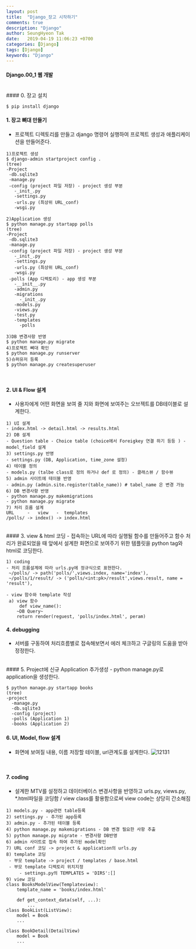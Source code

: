 ```yaml
---
layout: post
title:  "Django_장고 시작하기"
comments: true
description: "Django"
author: SeungHyeon Tak
date:   2019-04-19 11:06:23 +0700
categories: [Django]
tags: [Django]
keywords: "Django"
---
```

#### Django.00_1 웹 개발
<br>
#### 0. 장고 설치

```
$ pip install django
```

#### 1. 장고 뼈대 만들기
 - 프로젝트 디렉토리를 만들고 django 명령어 실행하여 프로젝트 생성과 애플리케이션을 만들어준다.

```
1)프로젝트 생성
$ django-admin startproject config .
(tree)
-Project
 -db.sqlite3
 -manage.py
 -config (project 파일 저장) - project 생성 부분
   -_init_.py
   -settings.py
   -urls.py (최상위 URL_conf)
   -wsgi.py

2)Application 생성
$ python manage.py startapp polls
(tree)
-Project
 -db.sqlite3
 -manage.py
 -config (project 파일 저장) - project 생성 부분
   -_init_.py
   -settings.py
   -urls.py (최상위 URL_conf)
   -wsgi.py
 -polls (App 디렉토리) - app 생성 부분
   -__init__.py
   -admin.py
   -migrations
     -_init_.py
   -models.py
   -views.py
   -test.py
   -templates
     -polls

3)DB 변경사항 반영
$ python manage.py migrate
4)프로젝트 뼈대 확인
$ python manage.py runserver
5)슈퍼유저 등록
$ python manage.py createsuperuser
```
<br>

#### 2. UI & Flow 설계
- 사용자에게 어떤 화면을 보여 줄 지와 화면에 보여주는 오브젝트를 DB테이블로 설계한다.

```
1) UI 설계
- index.html -> detail.html -> results.html
2) DB 설계
- Question table - Choice table (choice에서 Foreigkey 연결 하기 등등 ) - model_field 설계
3) settings.py 반영
- settings.py (DB, Application, time_zone 설정)
4) 테이블 정의
- models.py (talbe class로 정의 하거나 def 로 정의) - 클래스뷰 / 함수뷰
5) admin 사이트에 테이블 반영
- admin.py (admin.site.register(table_name)) # tabel_name 은 변경 가능
6) DB 변경사항 반영
- python manage.py makemigrations
- python manage.py migrate
7) 처리 흐름 설계
URL     -   view   -  templates
/polls/ -> index() -> index.html
```
<br>
#### 3. view & html 코딩
- 접속하는 URL에 따라 실행될 함수를 만들어주고 함수 처리가 완료되었을 때 앞에서 설계한 화면으로 보여주기 위한 템플릿을 python tag와 html로 코딩한다.

```
1) coding
- 처리 흐름설계에 따라 urls.py에 정규식으로 표현한다.
 ~/polls/ -> path('polls/',views.index, name='index'),
 ~/polls/1/result/ -> ('polls/<int:pk>/result',views.result, name = 'result'),

- view 함수와 template 작성
 a) view 함수
     def view_name():
	~DB Query~
	return render(reguest, 'polls/index.html', peram)
```

#### 4. debugging
- 서버를 구동하여 처리흐름별로 접속해보면서 에러 체크하고 구글링의 도움을 받아 정정한다.
<br>
#### 5. Project에 신규 Application 추가생성
- python manage.py로 application을 생성한다.

```
$ python manage.py startapp books
(tree)
-project
  -manage.py
  -db.sqlite3
  -config (project)
  -polls (Application 1)
  -books (Application 2)
```

#### 6. UI, Model, flow 설계
- 화면에 보여질 내용, 이름 저장할 테이블, url관계도를 설계한다.
![12131](https://user-images.githubusercontent.com/46446165/58370084-4e020a80-7f3d-11e9-8940-591d29c04df3.png)
<br>

#### 7. coding
- 설계한 MTV를 설정하고 데이터베이스 변경사항을 반영하고 urls.py, views.py, *.html파일을 코딩함 / view class를 활용함으로써 view code는 상당히 간소해짐

```
1) models.py - app관련 table등록
2) settings.py - 추가된 app등록
3) admin.py - 추가된 테이블 등록
4) python manage.py makemigrations - DB 변경 필요한 사항 추출
5) python manage.py migrate - 변경사항 DB반영
6) admin 사이트로 접속 하여 추가된 model확인
7) URL conf 코딩 -> project & application의 urls.py
8) template 코딩
 - 부모 template -> project / templates / base.html
 - 부모 template 디렉토리 위치지정
     - settings.py의 TEMPLATES = 'DIRS':[]
9) view 코딩
class BooksModelView(Templateview):
    template_name = 'books/index.html'
    
    def get_context_data(self, ...):
        ...
class BookList(ListView):
    model = Book
    ...

class BookDetail(DetailView)
    model = Book
    ...
```
